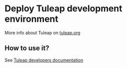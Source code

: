 Deploy Tuleap development environment
=====================================

More info about Tuleap on [tuleap.org](http://www.tuleap.org)

How to use it?
---------------

See [Tuleap developers documentation](https://docs.tuleap.org/developer-guide/quick-start.html)
